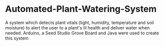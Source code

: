 # Automated-Plant-Watering-System
A system which detects plant vitals (light, humidity, temperature and soil moisture) to alert the user to a plant's ill health and deliver water when needed. 
Arduino, a Seed Studio Grove Board and Java were used to create this system
